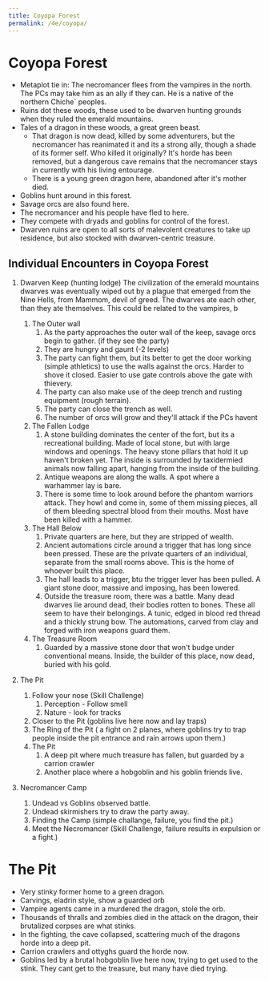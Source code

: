 ```yaml
---
title: Coyopa Forest
permalink: /4e/coyopa/
---
```


# Coyopa Forest
* Metaplot tie in: The necromancer flees from the vampires in the north. The PCs may take him as an ally if they can. He is a native of the northern Chiche` peoples.
* Ruins dot these woods, these used to be dwarven hunting grounds when they ruled the emerald mountains.
* Tales of a dragon in these woods, a great green beast.
  * That dragon is now dead, killed by some adventurers, but the necromancer has reanimated it and its a strong ally, though a shade of its former self. Who killed it originally? It's horde has been removed, but a dangerous cave remains that the necromancer stays in currently with his living entourage.
  * There is a young green dragon here, abandoned after it's mother died.
* Goblins hunt around in this forest.
* Savage orcs are also found here.
* The necromancer and his people have fled to here. 
* They compete with dryads and goblins for control of the forest. 
* Dwarven ruins are open to all sorts of malevolent creatures to take up residence, but also stocked with dwarven-centric treasure.

## Individual Encounters in Coyopa Forest
1. Dwarven Keep (hunting lodge)
   The civilization of the emerald mountains dwarves was eventually wiped out by a plague that emerged from the Nine Hells, from Mammom, devil of greed. The dwarves ate each other, than they ate themselves. This could be related to the vampires, b

   1. The Outer wall
      1. As the party approaches the outer wall of the keep, savage orcs begin to gather. (if they see the party)
      2. They are hungry and gaunt (-2 levels)
      3. The party can fight them, but its better to get the door working (simple athletics) to use the walls against the orcs. Harder to shove it closed. Easier to use gate controls above the gate with thievery.
      4. The party can also make use of the deep trench and rusting equipment (rough terrain).
      5. The party can close the trench as well.
      6. The number of orcs will grow and they'll attack if the PCs havent
   2. The Fallen Lodge
      1. A stone building dominates the center of the fort, but its a recreational building. Made of local stone, but with large windows and openings. The heavy stone pillars that hold it up haven't broken yet. The inside is surrounded by taxidermied animals now falling apart, hanging from the inside of the building. 
      2. Antique weapons are along the walls. A spot where a warhammer lay is bare.
      3. There is some time to look around before the phantom warriors attack. They howl and come in, some of them missing pieces, all of them bleeding spectral blood from their mouths. Most have been killed with a hammer.
   3. The Hall Below  
      1. Private quarters are here, but they are stripped of wealth. 
      2. Ancient automations circle around a trigger that has long since been pressed. These are the private quarters of an individual, separate from the small rooms above. This is the home of whoever built this place.
      3. The hall leads to a trigger, btu the trigger lever has been pulled. A giant stone door, massive and imposing, has been lowered.
      4. Outside the treasure room, there was a battle. Many dead dwarves lie around dead, their bodies rotten to bones. These all seem to have their belongings. A tunic, edged in blood red thread and a thickly strung bow. The automations, carved from clay and forged with iron weapons guard them.
   4. The Treasure Room
      1. Guarded by a massive stone door that won't budge under conventional means. Inside, the builder of this place, now dead, buried with his gold.
2. The Pit
   1. Follow your nose (Skill Challenge)    
      1. Perception - Follow smell
      2. Nature - look for tracks
   2. Closer to the Pit (goblins live here now and lay traps)
   3. The Ring of the Pit ( a fight on 2 planes, where goblins try to trap people inside the pit entrance and rain arrows upon them.)
   4. The Pit
      1. A deep pit where much treasure has fallen, but guarded by a carrion crawler
      2. Another place where a hobgoblin and his goblin friends live.
3. Necromancer Camp
   1. Undead vs Goblins observed battle.
   2. Undead skirmishers try to draw the party away. 
   3. Finding the Camp (simple challange, failure, you find the pit.)
   4. Meet the Necromancer (Skill Challenge, failure results in expulsion or a fight.)

# The Pit
* Very stinky former home to a green dragon.
* Carvings, eladrin style, show a guarded orb
* Vampire agents came in a murdered the dragon, stole the orb. 
* Thousands of thralls and zombies died in the attack on the dragon, their brutalized corpses are what stinks.
* In the fighting, the cave collapsed, scattering much of the dragons horde into a deep pit. 
* Carrion crawlers and ottyghs guard the horde now.
* Goblins led by a brutal hobgoblin live here now, trying to get used to the stink. They cant get to the treasure, but many have died trying.
